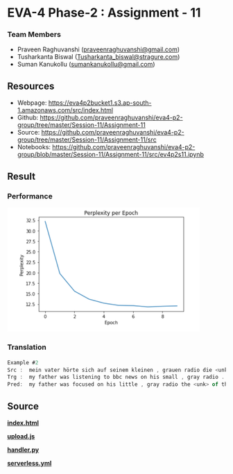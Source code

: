 # EVA-4 Phase-2 : Assignment - 11

### Team Members

- Praveen Raghuvanshi (praveenraghuvanshi@gmail.com)
- Tusharkanta Biswal (Tusharkanta_biswal@stragure.com)
- Suman Kanukollu (sumankanukollu@gmail.com)

## Resources

- Webpage: https://eva4p2bucket1.s3.ap-south-1.amazonaws.com/src/index.html
- Github: https://github.com/praveenraghuvanshi/eva4-p2-group/tree/master/Session-11/Assignment-11
- Source: https://github.com/praveenraghuvanshi/eva4-p2-group/tree/master/Session-11/Assignment-11/src
- Notebooks: https://github.com/praveenraghuvanshi/eva4-p2-group/blob/master/Session-11/Assignment-11/src/ev4p2s11.ipynb

## Result

### Performance

<img src="assets\attention-model-performance.png" alt="Attention Model Performance" style="zoom:80%;" />

### Translation

```javascript
Example #2
Src :  mein vater hörte sich auf seinem kleinen , grauen radio die <unk> der bbc an .
Trg :  my father was listening to bbc news on his small , gray radio .
Pred:  my father was focused on his little , gray radio the <unk> of the bbc .
```

## Source

**[index.html](src/index.html)**

**[upload.js](src/js/upload.js)**

**[handler.py](src/serverless/handler.py)**

**[serverless.yml](src/serverless/serverless.yml)**

